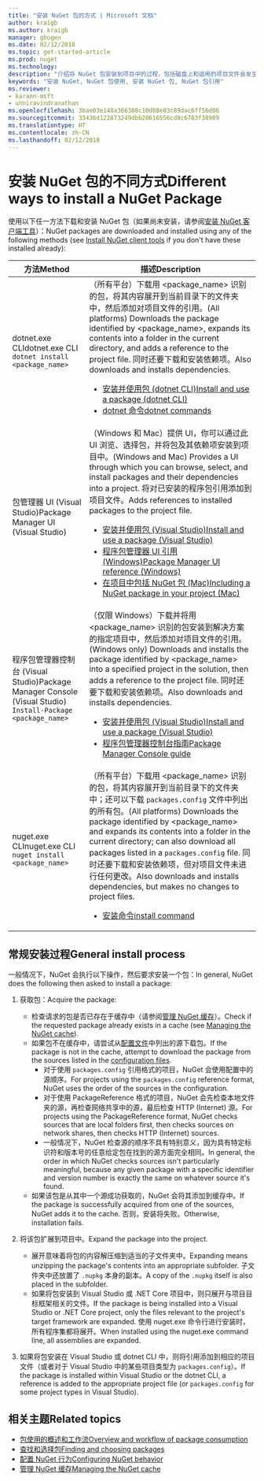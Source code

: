 ```yaml
---
title: "安装 NuGet 包的方式 | Microsoft 文档"
author: kraigb
ms.author: kraigb
manager: ghogen
ms.date: 02/12/2018
ms.topic: get-started-article
ms.prod: nuget
ms.technology: 
description: "介绍将 NuGet 包安装到项目中的过程，包括磁盘上和适用的项目文件会发生的情况。"
keywords: "安装 NuGet, NuGet 包使用, 安装 NuGet 包, NuGet 包引用"
ms.reviewer:
- karann-msft
- unniravindranathan
ms.openlocfilehash: 3bae03e148a366388c10d08e83c89dac6ff56d06
ms.sourcegitcommit: 33436d122873249dbb20616556cd8c6783f38909
ms.translationtype: HT
ms.contentlocale: zh-CN
ms.lasthandoff: 02/12/2018
---
```

# <a name="different-ways-to-install-a-nuget-package"></a><span data-ttu-id="443f7-104">安装 NuGet 包的不同方式</span><span class="sxs-lookup"><span data-stu-id="443f7-104">Different ways to install a NuGet Package</span></span>

<span data-ttu-id="443f7-105">使用以下任一方法下载和安装 NuGet 包（如果尚未安装，请参阅[安装 NuGet 客户端工具](../install-nuget-client-tools.md)）：</span><span class="sxs-lookup"><span data-stu-id="443f7-105">NuGet packages are downloaded and installed using any of the following methods (see [Install NuGet client tools](../install-nuget-client-tools.md) if you don't have these installed already):</span></span>

| <span data-ttu-id="443f7-106">方法</span><span class="sxs-lookup"><span data-stu-id="443f7-106">Method</span></span> | <span data-ttu-id="443f7-107">描述</span><span class="sxs-lookup"><span data-stu-id="443f7-107">Description</span></span> |
| --- | --- |
| <span data-ttu-id="443f7-108">dotnet.exe CLI</span><span class="sxs-lookup"><span data-stu-id="443f7-108">dotnet.exe CLI</span></span><br/>`dotnet install <package_name>` | <span data-ttu-id="443f7-109">（所有平台）下载用 \<package_name\> 识别的包，将其内容展开到当前目录下的文件夹中，然后添加对项目文件的引用。</span><span class="sxs-lookup"><span data-stu-id="443f7-109">(All platforms) Downloads the package identified by \<package_name\>, expands its contents into a folder in the current directory, and adds a reference to the project file.</span></span> <span data-ttu-id="443f7-110">同时还要下载和安装依赖项。</span><span class="sxs-lookup"><span data-stu-id="443f7-110">Also downloads and installs dependencies.</span></span><ul><li>[<span data-ttu-id="443f7-111">安装并使用包 (dotnet CLI)</span><span class="sxs-lookup"><span data-stu-id="443f7-111">Install and use a package (dotnet CLI)</span></span>](../quickstart/install-and-use-a-package-using-the-dotnet-cli.md)</li><li>[<span data-ttu-id="443f7-112">dotnet 命令</span><span class="sxs-lookup"><span data-stu-id="443f7-112">dotnet commands</span></span>](../tools/dotnet-commands.md)</li></ul> |
| <span data-ttu-id="443f7-113">包管理器 UI (Visual Studio)</span><span class="sxs-lookup"><span data-stu-id="443f7-113">Package Manager UI (Visual Studio)</span></span> | <span data-ttu-id="443f7-114">（Windows 和 Mac）提供 UI，你可以通过此 UI 浏览、选择包，并将包及其依赖项安装到项目中。</span><span class="sxs-lookup"><span data-stu-id="443f7-114">(Windows and Mac) Provides a UI through which you can browse, select, and install packages and their dependencies into a project.</span></span> <span data-ttu-id="443f7-115">将对已安装的程序包引用添加到项目文件。</span><span class="sxs-lookup"><span data-stu-id="443f7-115">Adds references to installed packages to the project file.</span></span><ul><li>[<span data-ttu-id="443f7-116">安装并使用包 (Visual Studio)</span><span class="sxs-lookup"><span data-stu-id="443f7-116">Install and use a package (Visual Studio)</span></span>](../quickstart/install-and-use-a-package-in-visual-studio.md)</li><li>[<span data-ttu-id="443f7-117">程序包管理器 UI 引用 (Windows)</span><span class="sxs-lookup"><span data-stu-id="443f7-117">Package Manager UI reference (Windows)</span></span>](../tools/package-manager-ui.md)</li><li>[<span data-ttu-id="443f7-118">在项目中包括 NuGet 包 (Mac)</span><span class="sxs-lookup"><span data-stu-id="443f7-118">Including a NuGet package in your project (Mac)</span></span>](/visualstudio/mac/nuget-walkthrough)</li></ul> |
| <span data-ttu-id="443f7-119">程序包管理器控制台 (Visual Studio)</span><span class="sxs-lookup"><span data-stu-id="443f7-119">Package Manager Console (Visual Studio)</span></span><br/>`Install-Package <package_name>` | <span data-ttu-id="443f7-120">（仅限 Windows）下载并将用 \<package_name\> 识别的包安装到解决方案的指定项目中，然后添加对项目文件的引用。</span><span class="sxs-lookup"><span data-stu-id="443f7-120">(Windows only) Downloads and installs the package identified by \<package_name\> into a specified project in the solution, then adds a reference to the project file.</span></span> <span data-ttu-id="443f7-121">同时还要下载和安装依赖项。</span><span class="sxs-lookup"><span data-stu-id="443f7-121">Also downloads and installs dependencies.</span></span><ul><li>[<span data-ttu-id="443f7-122">安装并使用包 (Visual Studio)</span><span class="sxs-lookup"><span data-stu-id="443f7-122">Install and use a package (Visual Studio)</span></span>](../quickstart/install-and-use-a-package-in-visual-studio.md)</li><li>[<span data-ttu-id="443f7-123">程序包管理器控制台指南</span><span class="sxs-lookup"><span data-stu-id="443f7-123">Package Manager Console guide</span></span>](../tools/package-manager-console.md)</li></ul> |
| <span data-ttu-id="443f7-124">nuget.exe CLI</span><span class="sxs-lookup"><span data-stu-id="443f7-124">nuget.exe CLI</span></span><br/>`nuget install <package_name>` | <span data-ttu-id="443f7-125">（所有平台）下载用 \<package_name\> 识别的包，将其内容展开到当前目录下的文件夹中；还可以下载 `packages.config` 文件中列出的所有包。</span><span class="sxs-lookup"><span data-stu-id="443f7-125">(All platforms) Downloads the package identified by \<package_name\> and expands its contents into a folder in the current directory; can also download all packages listed in a `packages.config` file.</span></span> <span data-ttu-id="443f7-126">同时还要下载和安装依赖项，但对项目文件未进行任何更改。</span><span class="sxs-lookup"><span data-stu-id="443f7-126">Also downloads and installs dependencies, but makes no changes to project files.</span></span><ul><li>[<span data-ttu-id="443f7-127">安装命令</span><span class="sxs-lookup"><span data-stu-id="443f7-127">install command</span></span>](../tools/cli-ref-install.md)</li></ul> |

## <a name="general-install-process"></a><span data-ttu-id="443f7-128">常规安装过程</span><span class="sxs-lookup"><span data-stu-id="443f7-128">General install process</span></span>

<span data-ttu-id="443f7-129">一般情况下，NuGet 会执行以下操作，然后要求安装一个包：</span><span class="sxs-lookup"><span data-stu-id="443f7-129">In general, NuGet does the following then asked to install a package:</span></span>

1. <span data-ttu-id="443f7-130">获取包：</span><span class="sxs-lookup"><span data-stu-id="443f7-130">Acquire the package:</span></span>
    - <span data-ttu-id="443f7-131">检查请求的包是否已存在于缓存中（请参阅[管理 NuGet 缓存](managing-the-nuget-cache.md)）。</span><span class="sxs-lookup"><span data-stu-id="443f7-131">Check if the requested package already exists in a cache (see [Managing the NuGet cache](managing-the-nuget-cache.md)).</span></span>
    - <span data-ttu-id="443f7-132">如果包不在缓存中，请尝试从[配置文件](Configuring-NuGet-Behavior.md)中列出的源下载包。</span><span class="sxs-lookup"><span data-stu-id="443f7-132">If the package is not in the cache, attempt to download the package from the sources listed in the [configuration files](Configuring-NuGet-Behavior.md).</span></span>
      - <span data-ttu-id="443f7-133">对于使用 `packages.config` 引用格式的项目，NuGet 会使用配置中的源顺序。</span><span class="sxs-lookup"><span data-stu-id="443f7-133">For projects using the `packages.config` reference format, NuGet uses the order of the sources in the configuration.</span></span>
      - <span data-ttu-id="443f7-134">对于使用 PackageReference 格式的项目，NuGet 会先检查本地文件夹的源，再检查网络共享中的源，最后检查 HTTP (Internet) 源。</span><span class="sxs-lookup"><span data-stu-id="443f7-134">For projects using the PackageReference format, NuGet checks sources that are local folders first, then checks sources on network shares, then checks HTTP (Internet) sources.</span></span>
      - <span data-ttu-id="443f7-135">一般情况下，NuGet 检查源的顺序不具有特别意义，因为具有特定标识符和版本号的任意给定包在找到的源方面完全相同。</span><span class="sxs-lookup"><span data-stu-id="443f7-135">In general, the order in which NuGet checks sources isn't particularly meaningful, because any given package with a specific identifier and version number is exactly the same on whatever source it's found.</span></span>
    - <span data-ttu-id="443f7-136">如果该包是从其中一个源成功获取的，NuGet 会将其添加到缓存中。</span><span class="sxs-lookup"><span data-stu-id="443f7-136">If the package is successfully acquired from one of the sources, NuGet adds it to the cache.</span></span> <span data-ttu-id="443f7-137">否则，安装将失败。</span><span class="sxs-lookup"><span data-stu-id="443f7-137">Otherwise, installation fails.</span></span>

1. <span data-ttu-id="443f7-138">将该包扩展到项目中。</span><span class="sxs-lookup"><span data-stu-id="443f7-138">Expand the package into the project.</span></span>
    - <span data-ttu-id="443f7-139">展开意味着将包的内容解压缩到适当的子文件夹中。</span><span class="sxs-lookup"><span data-stu-id="443f7-139">Expanding means unzipping the package's contents into an appropriate subfolder.</span></span> <span data-ttu-id="443f7-140">子文件夹中还放置了 `.nupkg` 本身的副本。</span><span class="sxs-lookup"><span data-stu-id="443f7-140">A copy of the `.nupkg` itself is also placed in the subfolder.</span></span>
    - <span data-ttu-id="443f7-141">如果将包安装到 Visual Studio 或 .NET Core 项目中，则只展开与项目目标框架相关的文件。</span><span class="sxs-lookup"><span data-stu-id="443f7-141">If the package is being installed into a Visual Studio or .NET Core project, only the files relevant to the project's target framework are expanded.</span></span> <span data-ttu-id="443f7-142">使用 nuget.exe 命令行进行安装时，所有程序集都将展开。</span><span class="sxs-lookup"><span data-stu-id="443f7-142">When installed using the nuget.exe command line, all assemblies are expanded.</span></span>

1. <span data-ttu-id="443f7-143">如果将包安装在 Visual Studio 或 dotnet CLI 中，则将引用添加到相应的项目文件（或者对于 Visual Studio 中的某些项目类型为 `packages.config`）。</span><span class="sxs-lookup"><span data-stu-id="443f7-143">If the package is installed within Visual Studio or the dotnet CLI, a reference is added to the appropriate project file (or `packages.config` for some project types in Visual Studio).</span></span>

## <a name="related-topics"></a><span data-ttu-id="443f7-144">相关主题</span><span class="sxs-lookup"><span data-stu-id="443f7-144">Related topics</span></span>

- [<span data-ttu-id="443f7-145">包使用的概述和工作流</span><span class="sxs-lookup"><span data-stu-id="443f7-145">Overview and workflow of package consumption</span></span>](../consume-packages/overview-and-workflow.md)
- [<span data-ttu-id="443f7-146">查找和选择包</span><span class="sxs-lookup"><span data-stu-id="443f7-146">Finding and choosing packages</span></span>](../consume-packages/finding-and-choosing-packages.md)
- [<span data-ttu-id="443f7-147">配置 NuGet 行为</span><span class="sxs-lookup"><span data-stu-id="443f7-147">Configuring NuGet behavior</span></span>](../consume-packages/configuring-nuget-behavior.md)
- [<span data-ttu-id="443f7-148">管理 NuGet 缓存</span><span class="sxs-lookup"><span data-stu-id="443f7-148">Managing the NuGet cache</span></span>](managing-the-nuget-cache.md)

